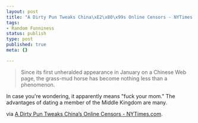 ```yaml
--- 
layout: post
title: "A Dirty Pun Tweaks China\xE2\x80\x99s Online Censors - NYTimes.com"
tags: 
- Random Funniness
status: publish
type: post
published: true
meta: {}

---
```

<blockquote>Since its first unheralded appearance in January on a Chinese Web page, the grass-mud horse has become nothing less than a phenomenon.</blockquote>
In case you're wondering, it apparently means "fuck your mom." The advantages of dating a member of the Middle Kingdom are many.

via <a href="http://www.nytimes.com/2009/03/12/world/asia/12beast.html?_r=1&amp;hp">A Dirty Pun Tweaks China’s Online Censors - NYTimes.com</a>.
